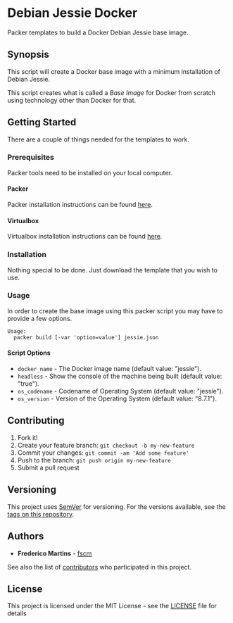 # Debian Jessie Docker

Packer templates to build a Docker Debian Jessie base image.

## Synopsis

This script will create a Docker base image with a minimum installation of
Debian Jessie.

This script creates what is called a *Base Image* for Docker from scratch
using technology other than Docker for that.

## Getting Started

There are a couple of things needed for the templates to work.

### Prerequisites

Packer tools need to be installed on your local computer.

#### Packer

Packer installation instructions can be found [here](https://www.packer.io/docs/installation.html).

#### Virtualbox

Virtualbox installation instructions can be found [here](https://www.virtualbox.org/wiki/Downloads).

### Installation

Nothing special to be done. Just download the template that you wish to use.

### Usage

In order to create the base image using this packer script you may have to
provide a few options.

```
Usage:
  packer build [-var 'option=value'] jessie.json
```

#### Script Options
- `docker_name` - The Docker image name (default value: "jessie").
- `headless` - Show the console of the machine being built (default value: "true").
- `os_codename` - Codename of Operating System (default value: "jessie").
- `os_version` - Version of the Operating System (default value: "8.7.1").

## Contributing

1. Fork it!
2. Create your feature branch: `git checkout -b my-new-feature`
3. Commit your changes: `git commit -am 'Add some feature'`
4. Push to the branch: `git push origin my-new-feature`
5. Submit a pull request

## Versioning

This project uses [SemVer](http://semver.org/) for versioning. For the versions
available, see the [tags on this repository](https://github.com/fscm/packer-docker-debian/tags).

## Authors

* **Frederico Martins** - [fscm](https://github.com/fscm)

See also the list of [contributors](https://github.com/fscm/packer-docker-debian/contributors)
who participated in this project.

## License

This project is licensed under the MIT License - see the [LICENSE](../LICENSE)
file for details
